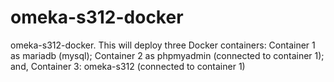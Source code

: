 # omeka-s312-docker
omeka-s312-docker. This will deploy three Docker containers:  Container 1 as mariadb (mysql); Container 2 as phpmyadmin (connected to container 1); and, Container 3: omeka-s312 (connected to container 1)
